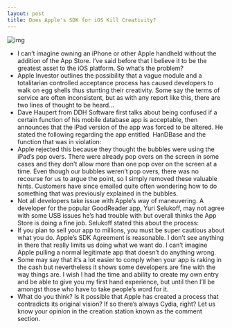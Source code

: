 ```yaml
---
layout: post
title: Does Apple's SDK for iOS Kill Creativity?
---
```

![img](http://media.idownloadblog.com/wp-content/uploads/2010/09/sdklogo.jpg)
* I can’t imagine owning an iPhone or other Apple handheld without the addition of the App Store. I’ve said before that I believe it to be the greatest asset to the iOS platform. So what’s the problem?
* Apple Investor outlines the possibility that a vague module and a totalitarian controlled acceptance process has caused developers to walk on egg shells thus stunting their creativity. Some say the terms of service are often inconsistent, but as with any report like this, there are two lines of thought to be heard…
* Dave Haupert from DDH Software first talks about being confused if a certain function of his mobile database app is acceptable, then announces that the iPad version of the app was forced to be altered. He stated the following regarding the app entitled  HanDBase and the function that was in violation:
* Apple rejected this because they thought the bubbles were using the iPad’s pop overs. There were already pop overs on the screen in some cases and they don’t allow more than one pop over on the screen at a time. Even though our bubbles weren’t pop overs, there was no recourse for us to argue the point, so I simply removed these valuable hints. Customers have since emailed quite often wondering how to do something that was previously explained in the bubbles.
* Not all developers take issue with Apple’s way of maneuvering. A developer for the popular GoodReader app, Yuri Selukoff, may not agree with some USB issues he’s had trouble with but overall thinks the App Store is doing a fine job. Selukoff stated this about the process:
* If you plan to sell your app to millions, you must be super cautious about what you do. Apple’s SDK Agreement is reasonable. I don’t see anything in there that really limits us doing what we want do. I can’t imagine Apple pulling a normal legitimate app that doesn’t do anything wrong.
* Some may say that it’s a lot easier to comply when your app is raking in the cash but nevertheless it shows some developers are fine with the way things are. I wish I had the time and ability to create my own entry and be able to give you my first hand experience, but until then I’ll be amongst those who have to take people’s word for it.
* What do you think? Is it possible that Apple has created a process that contradicts its original vision? If so there’s always Cydia, right? Let us know your opinion in the creation station known as the comment section.

